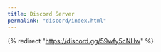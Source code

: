 ```yaml
---
title: Discord Server
permalink: "discord/index.html"
---
```


{% redirect "https://discord.gg/59wfy5cNHw" %}